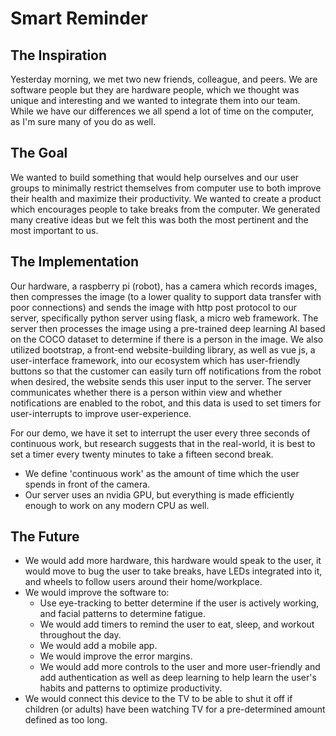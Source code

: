# Smart Reminder

## The Inspiration
Yesterday morning, we met two new friends, colleague, and peers. We are software people but they are hardware people, which we thought was unique and interesting and we wanted to integrate them into our team.  While we have our differences we all spend a lot of time on the computer, as I'm sure many of you do as well. 

## The Goal
We wanted to build something that would help ourselves and our user groups to minimally restrict themselves from computer use to both improve their health and maximize their productivity. We wanted to create a product which encourages people to take breaks from the computer. We generated many creative ideas but we felt this was both the most pertinent and the most important to us. 

## The Implementation
Our hardware, a raspberry pi (robot), has a camera which records images, then compresses the image (to a lower quality to support data transfer with poor connections) and sends the image with http post protocol to our server, specifically python server using flask, a micro web framework. The server then processes the image using a pre-trained deep learning AI based on the COCO dataset to determine if there is a person in the image. We also utilized bootstrap, a front-end website-building library, as well as vue js, a user-interface framework, into our ecosystem which has user-friendly buttons so that the customer can easily turn off notifications from the robot when desired, the website sends this user input to the server. The server communicates whether there is a person within view and whether notifications are enabled to the robot, and this data is used to set timers for user-interrupts to improve user-experience.
 
For our demo, we have it set to interrupt the user every three seconds of continuous work, but research suggests that in the real-world, it is best to set a timer every twenty minutes to take a fifteen second break. 
* We define 'continuous work' as the amount of time which the user spends in front of the camera. 
* Our server uses an nvidia GPU, but everything is made efficiently enough to work on any modern CPU as well.  

## The Future
* We would add more hardware, this hardware would speak to the user, it would move to bug the user to take breaks, have LEDs integrated into it, and wheels to follow users around their home/workplace.
* We would improve the software to:
  * Use eye-tracking to better determine if the user is actively working, and facial patterns to determine fatigue.
  * We would add timers to remind the user to eat, sleep, and workout throughout the day.
  * We would add a mobile app.
  * We would improve the error margins. 
  * We would add more controls to the user and more user-friendly and add authentication as well as deep learning to help learn the user's habits and patterns to optimize productivity.
* We would connect this device to the TV to be able to shut it off if children (or adults) have been watching TV for a pre-determined amount defined as too long.

